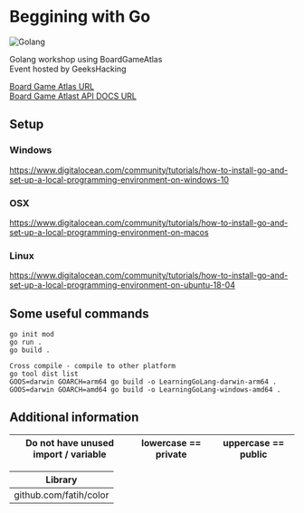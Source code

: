 # Beggining with Go
![Golang](https://img.shields.io/badge/GOLANG-1.19-brightgreen)

Golang workshop using BoardGameAtlas <br/>
Event hosted by GeeksHacking

[Board Game Atlas URL](https://www.boardgameatlas.com/) <br/>
[Board Game Atlast API DOCS URL](https://www.boardgameatlas.com/api/docs)
## Setup


### Windows 
https://www.digitalocean.com/community/tutorials/how-to-install-go-and-set-up-a-local-programming-environment-on-windows-10 

### OSX
https://www.digitalocean.com/community/tutorials/how-to-install-go-and-set-up-a-local-programming-environment-on-macos 

### Linux

https://www.digitalocean.com/community/tutorials/how-to-install-go-and-set-up-a-local-programming-environment-on-ubuntu-18-04 


## Some useful commands
```
go init mod 
go run . 
go build . 

Cross compile - compile to other platform
go tool dist list
GOOS=darwin GOARCH=arm64 go build -o LearningGoLang-darwin-arm64 .
GOOS=darwin GOARCH=amd64 go build -o LearningGoLang-windows-amd64 .
```

## Additional information

| Do not have unused import / variable | lowercase == private | uppercase == public  |
| ------------------------------------ | -------------------- | -------------------- |


| Library                |
| ---------------------- |
| github.com/fatih/color |
